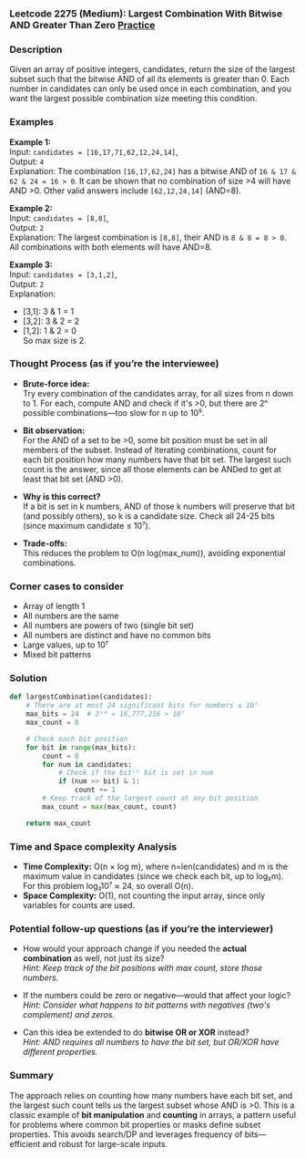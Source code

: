 ### Leetcode 2275 (Medium): Largest Combination With Bitwise AND Greater Than Zero [Practice](https://leetcode.com/problems/largest-combination-with-bitwise-and-greater-than-zero)

### Description  
Given an array of positive integers, candidates, return the size of the largest subset such that the bitwise AND of all its elements is greater than 0. Each number in candidates can only be used once in each combination, and you want the largest possible combination size meeting this condition.

### Examples  

**Example 1:**  
Input: `candidates = [16,17,71,62,12,24,14]`,  
Output: `4`  
Explanation: The combination `[16,17,62,24]` has a bitwise AND of `16 & 17 & 62 & 24 = 16 > 0`. It can be shown that no combination of size >4 will have AND >0. Other valid answers include `[62,12,24,14]` (AND=8).

**Example 2:**  
Input: `candidates = [8,8]`,  
Output: `2`  
Explanation: The largest combination is `[8,8]`, their AND is `8 & 8 = 8 > 0`. All combinations with both elements will have AND=8.

**Example 3:**  
Input: `candidates = [3,1,2]`,  
Output: `2`  
Explanation: 
- [3,1]: 3 & 1 = 1
- [3,2]: 3 & 2 = 2
- [1,2]: 1 & 2 = 0  
So max size is 2.

### Thought Process (as if you’re the interviewee)  
- **Brute-force idea:**  
  Try every combination of the candidates array, for all sizes from n down to 1. For each, compute AND and check if it's >0, but there are 2ⁿ possible combinations—too slow for n up to 10⁵.

- **Bit observation:**  
  For the AND of a set to be >0, some bit position must be set in all members of the subset. Instead of iterating combinations, count for each bit position how many numbers have that bit set. The largest such count is the answer, since all those elements can be ANDed to get at least that bit set (AND >0).

- **Why is this correct?**  
  If a bit is set in k numbers, AND of those k numbers will preserve that bit (and possibly others), so k is a candidate size. Check all 24-25 bits (since maximum candidate ≤ 10⁷).

- **Trade-offs:**  
  This reduces the problem to O(n log(max_num)), avoiding exponential combinations.

### Corner cases to consider  
- Array of length 1
- All numbers are the same
- All numbers are powers of two (single bit set)
- All numbers are distinct and have no common bits
- Large values, up to 10⁷
- Mixed bit patterns

### Solution

```python
def largestCombination(candidates):
    # There are at most 24 significant bits for numbers ≤ 10⁷
    max_bits = 24  # 2²⁴ = 16,777,216 > 10⁷
    max_count = 0

    # Check each bit position
    for bit in range(max_bits):
        count = 0
        for num in candidates:
            # Check if the bitᵗʰ bit is set in num
            if (num >> bit) & 1:
                count += 1
        # Keep track of the largest count at any bit position
        max_count = max(max_count, count)

    return max_count
```

### Time and Space complexity Analysis  

- **Time Complexity:** O(n × log m), where n=len(candidates) and m is the maximum value in candidates (since we check each bit, up to log₂m). For this problem log₂10⁷ ≈ 24, so overall O(n).
- **Space Complexity:** O(1), not counting the input array, since only variables for counts are used.

### Potential follow-up questions (as if you’re the interviewer)  

- How would your approach change if you needed the **actual combination** as well, not just its size?  
  *Hint: Keep track of the bit positions with max count, store those numbers.*

- If the numbers could be zero or negative—would that affect your logic?  
  *Hint: Consider what happens to bit patterns with negatives (two's complement) and zeros.*

- Can this idea be extended to do **bitwise OR or XOR** instead?  
  *Hint: AND requires all numbers to have the bit set, but OR/XOR have different properties.*

### Summary
The approach relies on counting how many numbers have each bit set, and the largest such count tells us the largest subset whose AND is >0. This is a classic example of **bit manipulation** and **counting** in arrays, a pattern useful for problems where common bit properties or masks define subset properties. This avoids search/DP and leverages frequency of bits—efficient and robust for large-scale inputs.